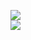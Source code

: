 [![](https://img.shields.io/badge/Made%20With-Github%20Spray-lightgrey.svg?style=for-the-badge&logo=github)](https://github.com/Annihil/github-spray#21029)  
[![](https://i.imgur.com/2DrTn0Z.gif)](https://github.com/Annihil/github-spray)